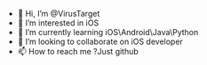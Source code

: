 - 👋 Hi, I’m @VirusTarget
- 👀 I’m interested in iOS
- 🌱 I’m currently learning iOS\Android\Java\Python
- 💞️ I’m looking to collaborate on iOS developer
- 📫 How to reach me ?Just github

<!---
VirusTarget/VirusTarget is a ✨ special ✨ repository because its `README.md` (this file) appears on your GitHub profile.
You can click the Preview link to take a look at your changes.
--->
